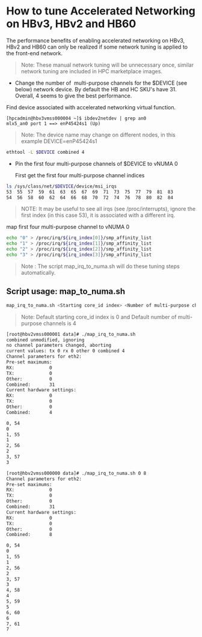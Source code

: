 # How to tune Accelerated Networking on HBv3, HBv2 and HB60

The performance benefits of enabling accelerated networking on HBv3, HBv2 and HB60 can only be realized if some network tuning is applied to the front-end network.
>Note: These manual network tuning will be unnecessary once, similar network tuning are included in HPC marketplace images.

  - Change the number of  multi-purpose channels for the $DEVICE (see below) network device. By default the HB and HC SKU's have 31. Overall, 4 seems to give the best performance.

Find device associated with accelerated networking virtual function.
```
[hpcadmin@hbv3vmss000004 ~]$ ibdev2netdev | grep an0
mlx5_an0 port 1 ==> enP45424s1 (Up)
```
>Note: The device name may change on different nodes, in this example DEVICE=enP45424s1

  ```bash
  ethtool -L $DEVICE combined 4
  ```
  - Pin the first four multi-purpose channels of $DEVICE  to vNUMA 0

    First get the first four multi-purpose channel indices
  ```bash
  ls /sys/class/net/$DEVICE/device/msi_irqs
  53  55  57  59  61  63  65  67  69  71  73  75  77  79  81  83
54  56  58  60  62  64  66  68  70  72  74  76  78  80  82  84
  ```
>NOTE: It may be useful to see all irqs (see /proc/interrupts), ignore the first index (in this case 53), it is associated with a different irq.

  map first four multi-purpose channel to vNUMA 0
  ```bash
  echo "0" > /proc/irq/${irq_index[0]}/smp_affinity_list
  echo "1" > /proc/irq/${irq_index[1]}/smp_affinity_list
  echo "2" > /proc/irq/${irq_index[2]}/smp_affinity_list
  echo "3" > /proc/irq/${irq_index[3]}/smp_affinity_list
  ```

  >Note : The script map_irq_to_numa.sh will do these tuning steps automatically.

  ## Script usage: map_to_numa.sh

  ```bash
  map_irq_to_numa.sh <Starting core_id index> <Number of multi-purpose channels>
  ```
  >Note: Default starting core_id index is 0 and Default number of multi-purpose channels is 4

  ```bash
  [root@hbv2vmss000001 data]# ./map_irq_to_numa.sh
combined unmodified, ignoring
no channel parameters changed, aborting
current values: tx 0 rx 0 other 0 combined 4
Channel parameters for eth2:
Pre-set maximums:
RX:             0
TX:             0
Other:          0
Combined:       31
Current hardware settings:
RX:             0
TX:             0
Other:          0
Combined:       4

0, 54
0
1, 55
1
2, 56
2
3, 57
3

  ```

  ```bash
  [root@hbv2vmss000000 data]# ./map_irq_to_numa.sh 0 8
Channel parameters for eth2:
Pre-set maximums:
RX:             0
TX:             0
Other:          0
Combined:       31
Current hardware settings:
RX:             0
TX:             0
Other:          0
Combined:       8

0, 54
0
1, 55
1
2, 56
2
3, 57
3
4, 58
4
5, 59
5
6, 60
6
7, 61
7
  ```
